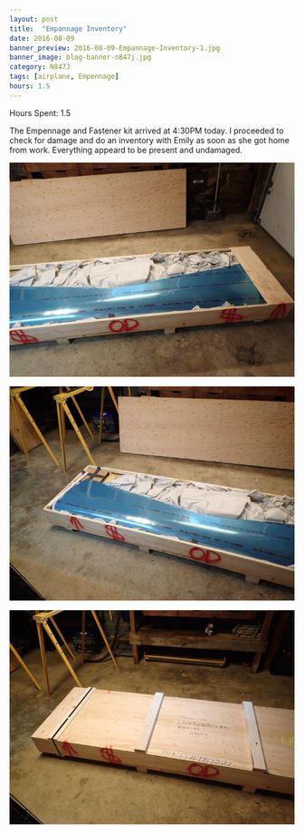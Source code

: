 ```yaml
---
layout: post
title:  "Empannage Inventory"
date: 2016-08-09
banner_preview: 2016-08-09-Empannage-Inventory-1.jpg
banner_image: blog-banner-n847j.jpg
category: N847J
tags: [airplane, Empennage]
hours: 1.5
---
```



Hours Spent: 1.5

The Empennage and Fastener kit arrived at 4:30PM today.  I proceeded to check for damage and do an inventory with Emily as soon as she got home from work.  Everything appeard to be present and undamaged.

![](/assets/images/2016-08-09-Empannage-Inventory-1.jpg)

![](/assets/images/2016-08-09-Empannage-Inventory-2.jpg)

![](/assets/images/2016-08-09-Empannage-Inventory-3.jpg)
